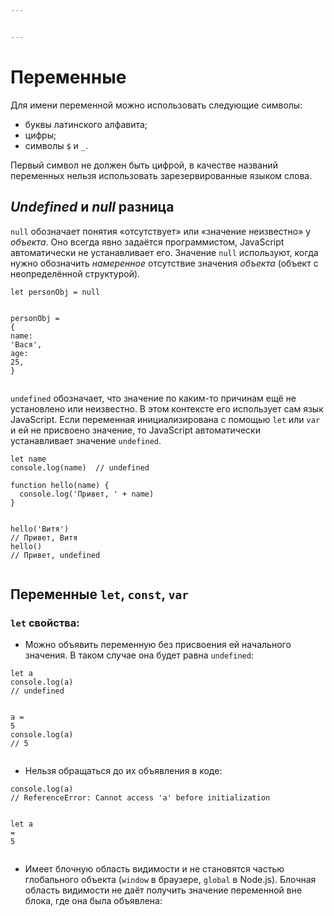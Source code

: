 ```yaml
---


---
```


<h1 id="переменные">Переменные</h1>
<p>Для имени переменной можно использовать следующие символы:</p>
<ul>
<li>буквы латинского алфавита;</li>
<li>цифры;</li>
<li>символы <code>$</code> и <code>_</code>.</li>
</ul>
<p>Первый символ не должен быть цифрой, в качестве названий переменных нельзя использовать зарезервированные языком слова.</p>
<h2 id="undefined-и-null-разница"><em>Undefined</em> и <em>null</em> разница</h2>
<p><code>null</code> обозначает понятия «отсутствует» или «значение неизвестно» у <em>объекта</em>. Оно всегда явно задаётся программистом, JavaScript автоматически не устанавливает его. Значение <code>null</code> используют, когда нужно обозначить <em>намеренное</em> отсутствие значения <em>объекта</em> (объект с неопределённой структурой).</p>
<pre class=" language-js"><code class="prism  language-js"><span class="token keyword">let</span> personObj <span class="token operator">=</span> <span class="token keyword">null</span>

personObj <span class="token operator">=</span> <span class="token punctuation">{</span>
  name<span class="token punctuation">:</span> <span class="token string">'Вася'</span><span class="token punctuation">,</span>
  age<span class="token punctuation">:</span> <span class="token number">25</span><span class="token punctuation">,</span>
<span class="token punctuation">}</span>
</code></pre>
<p><code>undefined</code> обозначает, что значение по каким-то причинам ещё не установлено или неизвестно. В этом контексте его использует сам язык JavaScript. Если переменная инициализирована с помощью <code>let</code> или <code>var</code> и ей не присвоено значение, то JavaScript автоматически устанавливает значение <code>undefined</code>.</p>
<pre class=" language-js"><code class="prism  language-js"><span class="token keyword">let</span> name
console<span class="token punctuation">.</span><span class="token function">log</span><span class="token punctuation">(</span>name<span class="token punctuation">)</span>  <span class="token comment">// undefined</span>
</code></pre>
<pre class=" language-js"><code class="prism  language-js"><span class="token keyword">function</span> <span class="token function">hello</span><span class="token punctuation">(</span>name<span class="token punctuation">)</span> <span class="token punctuation">{</span>
  console<span class="token punctuation">.</span><span class="token function">log</span><span class="token punctuation">(</span><span class="token string">'Привет, '</span> <span class="token operator">+</span> name<span class="token punctuation">)</span>
<span class="token punctuation">}</span>

<span class="token function">hello</span><span class="token punctuation">(</span><span class="token string">'Витя'</span><span class="token punctuation">)</span>
<span class="token comment">// Привет, Витя</span>
<span class="token function">hello</span><span class="token punctuation">(</span><span class="token punctuation">)</span>
<span class="token comment">// Привет, undefined</span>
</code></pre>
<h2 id="переменные-let-const-var">Переменные <code>let</code>, <code>const</code>, <code>var</code></h2>
<h3 id="let-свойства"><code>let</code> свойства:</h3>
<ul>
<li>Можно объявить переменную без присвоения ей начального значения. В таком случае она будет равна <code>undefined</code>:</li>
</ul>
<pre class=" language-js"><code class="prism  language-js"><span class="token keyword">let</span> a
console<span class="token punctuation">.</span><span class="token function">log</span><span class="token punctuation">(</span>a<span class="token punctuation">)</span>
<span class="token comment">// undefined</span>

a <span class="token operator">=</span> <span class="token number">5</span>
console<span class="token punctuation">.</span><span class="token function">log</span><span class="token punctuation">(</span>a<span class="token punctuation">)</span>
<span class="token comment">// 5</span>
</code></pre>
<ul>
<li>Нельзя обращаться до их объявления в коде:</li>
</ul>
<pre class=" language-js"><code class="prism  language-js">console<span class="token punctuation">.</span><span class="token function">log</span><span class="token punctuation">(</span>a<span class="token punctuation">)</span>  
<span class="token comment">// ReferenceError: Cannot access 'a' before initialization</span>

<span class="token keyword">let</span> a <span class="token operator">=</span>  <span class="token number">5</span>
</code></pre>
<ul>
<li>Имеет блочную область видимости и не становятся частью глобального объекта (<code>window</code> в браузере, <code>global</code> в Node.js). Блочная область видимости не даёт получить значение переменной вне блока, где она была объявлена:</li>
</ul>

